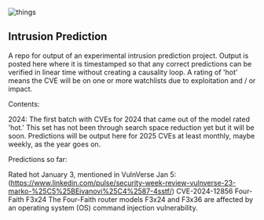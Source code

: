 ![things](/img/precrime.gif?raw=true "text")  
## Intrusion Prediction

A repo for output of an experimental intrusion prediction project. Output is posted here where it is timestamped so that any correct predictions can be verified in linear time without creating a causality loop.  A rating of 'hot' means the CVE will be on one or more watchlists due to exploitation and / or impact.

Contents:

2024: The first batch with CVEs for 2024 that came out of the model rated 'hot.' This set has not been through search space reduction yet but it will be soon. Predictions will be output here for 2025 CVEs at least monthly, maybe weekly, as the year goes on.

Predictions so far:

Rated hot January 3, mentioned in VulnVerse Jan 5: (https://www.linkedin.com/pulse/security-week-review-vulnverse-23-marko-%25C5%25BEivanovi%25C4%2587-4sstf/)
CVE-2024-12856	Four-Faith	F3x24	The Four-Faith router models F3x24 and F3x36 are affected by an operating system (OS) command injection vulnerability.
